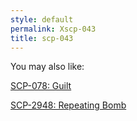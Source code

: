 ```yaml
---
style: default
permalink: Xscp-043
title: scp-043
---
```

You may also like:

[SCP-078: Guilt](http://scp-wiki.net/scp-078)

[SCP-2948: Repeating Bomb](http://scp-wiki.net/scp-2948)
